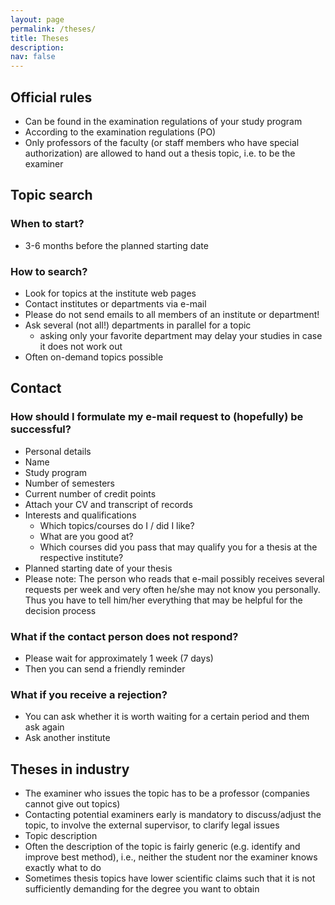 ```yaml
---
layout: page
permalink: /theses/
title: Theses
description:
nav: false
---
```


## Official rules

- Can be found in the examination regulations of your study program
- According to the examination regulations (PO)
- Only professors of the faculty (or staff members who have special authorization) are allowed to hand out a thesis topic, i.e. to be the examiner

## Topic search

### When to start?
- 3-6 months before the planned starting date

### How to search?

- Look for topics at the institute web pages
- Contact institutes or departments via e-mail
- Please do not send emails to all members of an institute or department!
- Ask several (not all!) departments in parallel for a topic
  - asking only your favorite department may delay your studies in case it does not work out
- Often on-demand topics possible

## Contact

### How should I formulate my e-mail request to (hopefully) be successful?

- Personal details
- Name
- Study program
- Number of semesters
- Current number of credit points
- Attach your CV and transcript of records
- Interests and qualifications
  - Which topics/courses do I / did I like?
  - What are you good at?
  - Which courses did you pass that may qualify you for a thesis at the respective institute?
- Planned starting date of your thesis
- Please note: The person who reads that e-mail possibly receives several requests per
week and very often he/she may not know you personally. Thus you have to tell him/her
everything that may be helpful for the decision process

### What if the contact person does not respond?

- Please wait for approximately 1 week (7 days)
- Then you can send a friendly reminder

### What if you receive a rejection?

- You can ask whether it is worth waiting for a certain period and them ask again
- Ask another institute

## Theses in industry

- The examiner who issues the topic has to be a professor (companies cannot give out topics)
- Contacting potential examiners early is mandatory to discuss/adjust the topic, to involve the external supervisor, to clarify legal issues
- Topic description
- Often the description of the topic is fairly generic (e.g. identify and improve best method), i.e., neither the student nor the examiner knows exactly what to do
- Sometimes thesis topics have lower scientific claims such that it is not sufficiently demanding for the degree you want to obtain 